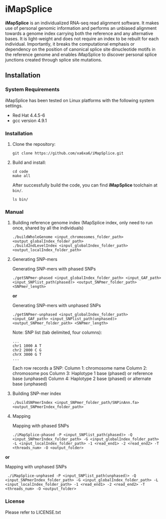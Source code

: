 # iMapSplice
__iMapSplice__ is an individualized RNA-seq read alignment software. It makes use of personal genomic information and performs an unbiased alignment towards a genome index carrying both the reference and any alternative bases. It is light-weight and does not require an index to be rebuilt for each individual. Importantly, it breaks the computational emphasis or dependency on the position of canonical splice site dinucleotide motifs in the reference genome and enables iMapSplice to discover personal splice junctions created through splice site mutations.

## Installation

### System Requirements
iMapSplice has been tested on Linux platforms with the following system settings.
  * Red Hat 4.4.5-6
  * gcc version 4.9.1

### Installation
1. Clone the repository:

    ```
    git clone https://github.com/xa6xa6/iMapSplice.git
    ```

2. Build and install:

    ```
    cd code
    make all
    ```

    After successfully build the code, you can find __iMapSplice__ toolchain at ``bin/``.

    ```
    ls bin/
    ```
    
### Manual
1. Building reference genome index (MapSplice index, only need to run once, shared by all the individuals)
    
    ```
    ./buildWholeGenome <input_chromosomes_folder_path> <output_globalIndex_folder_path>
    ./build2ndLevelIndex <input_globalIndex_folder_path> <output_localIndex_folder_path>
    ```
    
2. Generating SNP-mers
   
    Generating SNP-mers with phased SNPs
    
    ```
    ./getSNPmer-phased <input_globalIndex_folder_path> <input_GAF_path> <input_SNPlist_path(phased)> <output_SNPmer_folder_path> <SNPmer_length>
    ```    
    
    __or__
    
    Generating SNP-mers with unphased SNPs
    
    ```
    ./getSNPmer-unphased <input_globalIndex_folder_path> <input_GAF_path> <input_SNPlist_path(unphased)> <output_SNPmer_folder_path> <SNPmer_length>
    ```    
       
    Note: SNP list (tab delimited, four columns):
    
    ```
    ...
    chr1 1000 A T
    chr2 2000 C G
    chrX 3000 G T 
    ...
    ```
    
    Each row records a SNP:
    Column 1: chromosome name
    Column 2: chromosome pos
    Column 3: Haplotype 1 base (phased) or reference base (unphased)
    Column 4: Haplotype 2 base (phased) or alternate base (unphased)
    
 3. Building SNP-mer index
    
    ```
    ./buildSNPmerIndex <input_SNPmer_folder_path/SNPinAnn.fa> <output_SNPmerIndex_folder_path> 
    ```
  
 4. Mapping
   
    Mapping with phased SNPs
    
    ```
    ./iMapSplice-phased -P <input_SNPlist_path(phased)> -Q <input_SNPmerIndex_folder_path> -G <input_globalIndex_folder_path> -L <input_localIndex_folder_path> -1 <read_end1> -2 <read_end2> -T <threads_num> -O <output_folder>
    ```
   
   __or__
   
   Mapping with unphased SNPs
   
   ```
    ./iMapSplice-unphased -P <input_SNPlist_path(unphased)> -Q <input_SNPmerIndex_folder_path> -G <input_globalIndex_folder_path> -L <input_localIndex_folder_path> -1 <read_end1> -2 <read_end2> -T <threads_num> -O <output_folder>
   ```
    
### License
Please refer to LICENSE.txt
